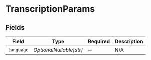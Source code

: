 # TranscriptionParams


## Fields

| Field                   | Type                    | Required                | Description             |
| ----------------------- | ----------------------- | ----------------------- | ----------------------- |
| `language`              | *OptionalNullable[str]* | :heavy_minus_sign:      | N/A                     |